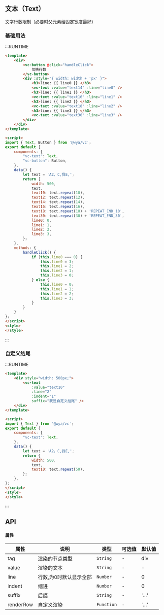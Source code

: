 ## 文本（Text）
文字行数限制（必要时父元素给固定宽度最好）

### 基础用法
:::RUNTIME
```html
<template>
	<div>
		<vc-button @click="handleClick">
			切换行数
		</vc-button>
		<div :style="{ width: width + 'px' }">
			<h3>line: {{ line0 }} </h3>
			<vc-text :value="text14" :line="line0" />
			<h3>line: {{ line1 }} </h3>
			<vc-text :value="text16" :line="line1" />
			<h3>line: {{ line2 }} </h3>
			<vc-text :value="text18" :line="line2" />
			<h3>line: {{ line3 }} </h3>
			<vc-text :value="text30" :line="line3" />
		</div>
	</div>
</template>

<script>
import { Text, Button } from '@wya/vc';
export default {
	components: {
		"vc-text": Text,
		"vc-button": Button,
    },
	data() {
		let text = 'A2，C,我E,';
		return {
			width: 500,
			text,
			text10: text.repeat(10),
			text12: text.repeat(12),
			text14: text.repeat(14),
			text16: text.repeat(16),
			text18: text.repeat(18) + 'REPEAT_END_18',
			text30: text.repeat(30) + 'REPEAT_END_30',
			line0: 0,
			line1: 1,
			line2: 2,
			line3: 3,
		};
	},
	methods: {
		handleClick() {
			if (this.line0 === 0) {
				this.line0 = 3;
				this.line1 = 2;
				this.line2 = 1;
				this.line3 = 0;
			} else {
				this.line0 = 0;
				this.line1 = 1;
				this.line2 = 2;
				this.line3 = 3;
			}
		}
	}
};
</script>
<style>
</style>
```
:::

### 自定义结尾
:::RUNTIME
```html
<template>
	<div style="width: 500px;">
		<vc-text 
			:value="text10" 
			:line="2"
			:indent="1"
			suffix="我是自定义结尾" />
	</div>
</template>

<script>
import { Text } from '@wya/vc';
export default {
	components: {
		"vc-text": Text,
    },
	data() {
		let text = 'A2，C,我E,';
		return {
			width: 500,
			text,
			text10: text.repeat(50),
		};
	},
};
</script>
<style>
</style>
```
:::


## API

#### 属性

属性 | 说明 | 类型 | 可选值 | 默认值
---|---|---|---|---
tag | 渲染的节点类型 | `String` | - | div
value | 渲染的文本 | `String` | - | -
line | 行数,为0时默认显示全部 | `Number` | - | 0
indent | 缩进 | `Number` | - | 0
suffix | 后缀 | `String` | - | '...'
renderRow | 自定义渲染 | `Function` | - | '...'

